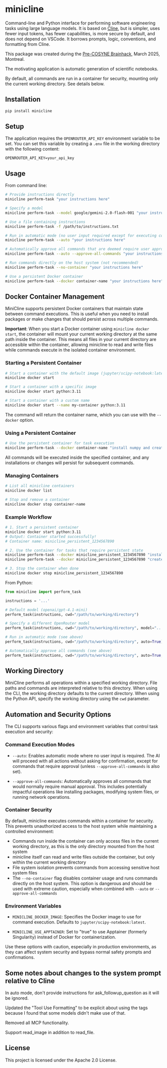 # minicline

Command-line and Python interface for performing software engineering tasks using large language models. It is based on [Cline](https://cline.bot/), but is simpler, uses fewer input tokens, has fewer capabilities, is more secure by default, and does not depend on VSCode. It borrows prompts, logic, conventions, and formatting from Cline.

This package was created during the [Pre-COSYNE Brainhack](https://pre-cosyne-brainhack.github.io/hackathon2025/posts/about/), March 2025, Montreal.

The motivating application is automatic generation of scientific notebooks.

By default, all commands are run in a container for security, mounting only the current working directory. See details below.

## Installation

```bash
pip install minicline
```

## Setup

The application requires the `OPENROUTER_API_KEY` environment variable to be set. You can set this variable by creating a `.env` file in the working directory with the following content:

```
OPENROUTER_API_KEY=your_api_key
```

## Usage

From command line:
```bash
# Provide instructions directly
minicline perform-task "your instructions here"

# Specify a model
minicline perform-task --model google/gemini-2.0-flash-001 "your instructions here"

# Use a file containing instructions
minicline perform-task -f /path/to/instructions.txt

# Run in automatic mode (no user input required except for executing commands that are deemed to require user approval)
minicline perform-task --auto "your instructions here"

# Automatically approve all commands that are deemed require user approval
minicline perform-task --auto --approve-all-commands "your instructions here"

# Run commands directly on the host system (not recommended)
minicline perform-task --no-container "your instructions here"

# Use a persistent Docker container
minicline perform-task --docker container-name "your instructions here"
```

## Docker Container Management

MiniCline supports persistent Docker containers that maintain state between command executions. This is useful when you need to install packages or make changes that should persist across multiple commands.

**Important**: When you start a Docker container using `minicline docker start`, the container will mount your current working directory at the same path inside the container. This means all files in your current directory are accessible within the container, allowing minicline to read and write files while commands execute in the isolated container environment.

### Starting a Persistent Container

```bash
# Start a container with the default image (jupyter/scipy-notebook:latest)
minicline docker start

# Start a container with a specific image
minicline docker start python:3.11

# Start a container with a custom name
minicline docker start --name my-container python:3.11
```

The command will return the container name, which you can use with the `--docker` option.

### Using a Persistent Container

```bash
# Use the persistent container for task execution
minicline perform-task --docker container-name "install numpy and create a simple script"
```

All commands will be executed inside the specified container, and any installations or changes will persist for subsequent commands.

### Managing Containers

```bash
# List all minicline containers
minicline docker list

# Stop and remove a container
minicline docker stop container-name
```

### Example Workflow

```bash
# 1. Start a persistent container
minicline docker start python:3.11
# Output: Container started successfully!
# Container name: minicline_persistent_1234567890

# 2. Use the container for tasks that require persistent state
minicline perform-task --docker minicline_persistent_1234567890 "install pandas and matplotlib"
minicline perform-task --docker minicline_persistent_1234567890 "create a data analysis script"

# 3. Stop the container when done
minicline docker stop minicline_persistent_1234567890
```

From Python:
```python
from minicline import perform_task

instructions = '...'

# Default model (openai/gpt-4.1-mini)
perform_task(instructions, cwd="/path/to/working/directory")

# Specify a different OpenRouter model
perform_task(instructions, cwd="/path/to/working/directory", model="...")

# Run in automatic mode (see above)
perform_task(instructions, cwd="/path/to/working/directory", auto=True)

# Automatically approve all commands (see above)
perform_task(instructions, cwd="/path/to/working/directory", auto=True, approve_all_commands=True)
```

## Working Directory

MiniCline performs all operations within a specified working directory. File paths and commands are interpreted relative to this directory. When using the CLI, the working directory defaults to the current directory. When using the Python API, specify the working directory using the `cwd` parameter.

## Automation and Security Options

The CLI supports various flags and environment variables that control task execution and security:

### Command Execution Modes

* `--auto`: Enables automatic mode where no user input is required. The AI will proceed with all actions without asking for confirmation, except for commands that require approval (unless `--approve-all-commands` is also set).

* `--approve-all-commands`: Automatically approves all commands that would normally require manual approval. This includes potentially impactful operations like installing packages, modifying system files, or running network operations.

### Container Security

By default, minicline executes commands within a container for security. This prevents unauthorized access to the host system while maintaining a controlled environment:

* Commands run inside the container can only access files in the current working directory, as this is the only directory mounted from the host system
* minicline itself can read and write files outside the container, but only within the current working directory
* File system isolation prevents commands from accessing sensitive host system files
* The `--no-container` flag disables container usage and runs commands directly on the host system. This option is dangerous and should be used with extreme caution, especially when combined with `--auto` or `--approve-all-commands`

### Environment Variables

* `MINICLINE_DOCKER_IMAGE`: Specifies the Docker image to use for command execution. Defaults to `jupyter/scipy-notebook:latest`.

* `MINICLINE_USE_APPTAINER`: Set to "true" to use Apptainer (formerly Singularity) instead of Docker for containerization.

Use these options with caution, especially in production environments, as they can affect system security and bypass normal safety prompts and confirmations.

## Some notes about changes to the system prompt relative to Cline

In auto mode, don't provide instructions for ask_followup_question as it will be ignored.

Updated the "Tool Use Formatting" to be explicit about using the <thinking></thinking> tags because I found that some models didn't make use of that.

Removed all MCP functionality.

Support read_image in addition to read_file.

## License

This project is licensed under the Apache 2.0 License.
